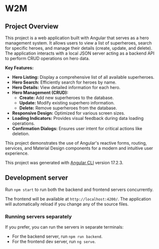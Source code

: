 # W2M

## Project Overview

This project is a web application built with Angular that serves as a hero management system. It allows users to view a list of superheroes, search for specific heroes, and manage their details (create, update, and delete). The application interacts with a local JSON server acting as a backend API to perform CRUD operations on hero data.

**Key Features:**
- **Hero Listing:** Display a comprehensive list of all available superheroes.
- **Hero Search:** Efficiently search for heroes by name.
- **Hero Details:** View detailed information for each hero.
- **Hero Management (CRUD):**
    - **Create:** Add new superheroes to the database.
    - **Update:** Modify existing superhero information.
    - **Delete:** Remove superheroes from the database.
- **Responsive Design:** Optimized for various screen sizes.
- **Loading Indicators:** Provides visual feedback during data loading operations.
- **Confirmation Dialogs:** Ensures user intent for critical actions like deletion.

This project demonstrates the use of Angular's reactive forms, routing, services, and Material Design components for a modern and intuitive user experience.

This project was generated with [Angular CLI](https://github.com/angular/angular-cli) version 17.2.3.

## Development server

Run `npm start` to run both the backend and frontend servers concurrently.

The frontend will be available at `http://localhost:4200/`. The application will automatically reload if you change any of the source files.

### Running servers separately

If you prefer, you can run the servers in separate terminals:

- For the backend server, run `npm run backend`.
- For the frontend dev server, run `ng serve`.
